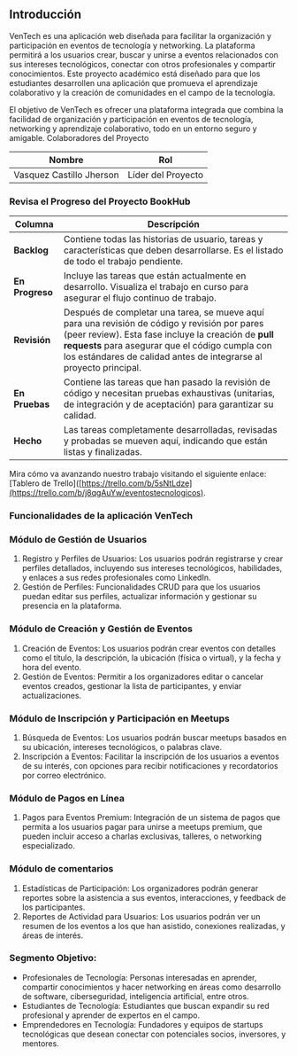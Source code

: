 ## Introducción

VenTech es una aplicación web diseñada para facilitar la organización y participación en eventos de tecnología y networking. La plataforma permitirá a los usuarios crear, buscar y unirse a eventos relacionados con sus intereses tecnológicos, conectar con otros profesionales y compartir conocimientos. Este proyecto académico está diseñado para que los estudiantes desarrollen una aplicación que promueva el aprendizaje colaborativo y la creación de comunidades en el campo de la tecnología.

El objetivo de VenTech es ofrecer una plataforma integrada que combina la facilidad de organización y participación en eventos de tecnología, networking y aprendizaje colaborativo, todo en un entorno seguro y amigable.
Colaboradores del Proyecto

| **Nombre**                        | **Rol**                                     | 
|-----------------------------------|---------------------------------------------|
| Vasquez Castillo Jherson      | Líder del Proyecto |    

### Revisa el Progreso del Proyecto BookHub

| **Columna**       | **Descripción**                                                                                                                                    |
|-------------------|----------------------------------------------------------------------------------------------------------------------------------------------------|
| **Backlog**       | Contiene todas las historias de usuario, tareas y características que deben desarrollarse. Es el listado de todo el trabajo pendiente.              |
| **En Progreso**   | Incluye las tareas que están actualmente en desarrollo. Visualiza el trabajo en curso para asegurar el flujo continuo de trabajo.                   |
| **Revisión**      | Después de completar una tarea, se mueve aquí para una revisión de código y revisión por pares (peer review). Esta fase incluye la creación de **pull requests** para asegurar que el código cumpla con los estándares de calidad antes de integrarse al proyecto principal. |
| **En Pruebas**    | Contiene las tareas que han pasado la revisión de código y necesitan pruebas exhaustivas (unitarias, de integración y de aceptación) para garantizar su calidad. |
| **Hecho**         | Las tareas completamente desarrolladas, revisadas y probadas se mueven aquí, indicando que están listas y finalizadas.                               |

Mira cómo va avanzando nuestro trabajo visitando el siguiente enlace: [Tablero de Trello]([https://trello.com/b/5sNtLdze](https://trello.com/b/j8qgAuYw/eventostecnologicos).

### Funcionalidades de la aplicación VenTech

### Módulo de Gestión de Usuarios
1. Registro y Perfiles de Usuarios: Los usuarios podrán registrarse y crear perfiles detallados, incluyendo sus intereses tecnológicos, habilidades, y enlaces a sus redes profesionales como LinkedIn.
2. Gestión de Perfiles: Funcionalidades CRUD para que los usuarios puedan editar sus perfiles, actualizar información y gestionar su presencia en la plataforma.

### Módulo de Creación y Gestión de Eventos
1. Creación de Eventos: Los usuarios podrán crear eventos con detalles como el título, la descripción, la ubicación (física o virtual), y la fecha y hora del evento.
2. Gestión de Eventos: Permitir a los organizadores editar o cancelar eventos creados, gestionar la lista de participantes, y enviar actualizaciones.

### Módulo de Inscripción y Participación en Meetups
1. Búsqueda de Eventos: Los usuarios podrán buscar meetups basados en su ubicación, intereses tecnológicos, o palabras clave.
2. Inscripción a Eventos: Facilitar la inscripción de los usuarios a eventos de su interés, con opciones para recibir notificaciones y recordatorios por correo electrónico.

### Módulo de Pagos en Línea
1. Pagos para Eventos Premium: Integración de un sistema de pagos que permita a los usuarios pagar para unirse a meetups premium, que pueden incluir acceso a charlas exclusivas, talleres, o networking especializado.

### Módulo de comentarios
1. Estadísticas de Participación: Los organizadores podrán generar reportes sobre la asistencia a sus eventos, interacciones, y feedback de los participantes.
2. Reportes de Actividad para Usuarios: Los usuarios podrán ver un resumen de los eventos a los que han asistido, conexiones realizadas, y áreas de interés.

### Segmento Objetivo:
- Profesionales de Tecnología: Personas interesadas en aprender, compartir conocimientos y hacer networking en áreas como desarrollo de software, ciberseguridad, inteligencia artificial, entre otros.
- Estudiantes de Tecnología: Estudiantes que buscan expandir su red profesional y aprender de expertos en el campo.
- Emprendedores en Tecnología: Fundadores y equipos de startups tecnológicas que desean conectar con potenciales socios, inversores, y mentores.


